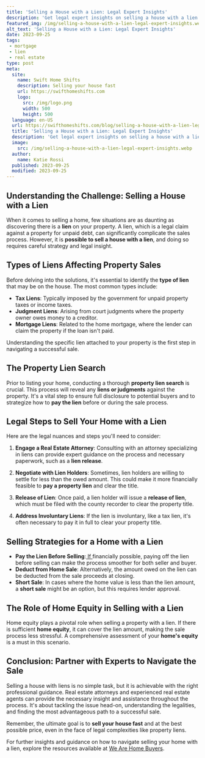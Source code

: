 ```yaml
---
title: 'Selling a House with a Lien: Legal Expert Insights'
description: 'Get legal expert insights on selling a house with a lien. Learn how to navigate the process and address curious questions regarding this common issue.'
featured_img: /img/selling-a-house-with-a-lien-legal-expert-insights.webp
alt_text: 'Selling a House with a Lien: Legal Expert Insights'
date: 2023-09-25
tags:
 - mortgage
 - lien
 - real estate
type: post
meta:
  site:
    name: Swift Home Shifts
    description: Selling your house fast
    url: https://swifthomeshifts.com
    logo:
      src: /img/logo.png
      width: 500
      height: 500
  language: en-US
  url: https://swifthomeshifts.com/blog/selling-a-house-with-a-lien-legal-expert-insights
  title: 'Selling a House with a Lien: Legal Expert Insights'
  description: 'Get legal expert insights on selling a house with a lien. Learn how to navigate the process and address curious questions regarding this common issue.'
  image:
    src: /img/selling-a-house-with-a-lien-legal-expert-insights.webp
  author:
    name: Katie Rossi
  published: 2023-09-25
  modified: 2023-09-25
---
```



## Understanding the Challenge: Selling a House with a Lien

When it comes to selling a home, few situations are as daunting as discovering there is a **lien** on your property. A lien, which is a legal claim against a property for unpaid debt, can significantly complicate the sales process. However, it is **possible to sell a house with a lien**, and doing so requires careful strategy and legal insight.

## Types of Liens Affecting Property Sales

Before delving into the solutions, it's essential to identify the **type of lien** that may be on the house. The most common types include:
  - **Tax Liens**: Typically imposed by the government for unpaid property taxes or income taxes.
  - **Judgment Liens**: Arising from court judgments where the property owner owes money to a creditor.
  - **Mortgage Liens**: Related to the home mortgage, where the lender can claim the property if the loan isn't paid.

Understanding the specific lien attached to your property is the first step in navigating a successful sale.

## The Property Lien Search

Prior to listing your home, conducting a thorough **property lien search** is crucial. This process will reveal any **liens or judgments** against the property. It's a vital step to ensure full disclosure to potential buyers and to strategize how to **pay the lien** before or during the sale process.

## Legal Steps to Sell Your Home with a Lien

Here are the legal nuances and steps you'll need to consider:

1. **Engage a Real Estate Attorney**: Consulting with an attorney specializing in liens can provide expert guidance on the process and necessary paperwork, such as a **lien release**.

2. **Negotiate with Lien Holders**: Sometimes, lien holders are willing to settle for less than the owed amount. This could make it more financially feasible to **pay a property lien** and clear the title.

3. **Release of Lien**: Once paid, a lien holder will issue a **release of lien**, which must be filed with the county recorder to clear the property title.

4. **Address Involuntary Liens**: If the lien is involuntary, like a tax lien, it's often necessary to pay it in full to clear your property title.

## Selling Strategies for a Home with a Lien
  - **Pay the Lien Before Selling**:[  If  ](https://swifthomeshifts.com/blog/impact-of-contractors-liens-on-home-sales)financially possible, paying off the lien before selling can make the process smoother for both seller and buyer.
  - **Deduct from Home Sale**: Alternatively, the amount owed on the lien can be deducted from the sale proceeds at closing.
  - **Short Sale**: In cases where the home value is less than the lien amount, a **short sale** might be an option, but this requires lender approval.

## The Role of Home Equity in Selling with a Lien

Home equity plays a pivotal role when selling a property with a lien. If there is sufficient **home equity**, it can cover the lien amount, making the sale process less stressful. A comprehensive assessment of your **home's equity** is a must in this scenario.

## Conclusion: Partner with Experts to Navigate the Sale

Selling a house with liens is no simple task, but it is achievable with the right professional guidance. Real estate attorneys and experienced real estate agents can provide the necessary insight and assistance throughout the process. It's about tackling the issue head-on, understanding the legalities, and finding the most advantageous path to a successful sale.

Remember, the ultimate goal is to **sell your house fast** and at the best possible price, even in the face of legal complexities like property liens.

For further insights and guidance on how to navigate selling your home with a lien, explore the resources available at [We Are Home Buyers](https://www.wearehomebuyers.com/blog/sell-a-house-with-a-lien/).